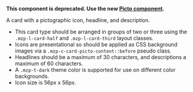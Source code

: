 **This component is deprecated. Use the new [Picto component](/components/detail/picto/).**

A card with a pictographic icon, headline, and description.

- This card type should be arranged in groups of two or three using the `.mzp-l-card-half` and `.mzp-l-card-third` layout classes.
- Icons are presentational so should be applied as CSS background images via a `.mzp-c-card-picto-content::before` pseudo class.
- Headlines should be a maximum of 30 characters, and descriptions a maximum of 60 characters.
- A `.mzp-t-dark` theme color is supported for use on different color backgrounds.
- Icon size is 56px x 56px.
